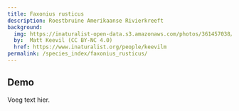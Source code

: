 ```yaml
---
title: Faxonius rusticus
description: Roestbruine Amerikaanse Rivierkreeft
background:
  img: https://inaturalist-open-data.s3.amazonaws.com/photos/361457038/original.jpeg
  by:  Matt Keevil (CC BY-NC 4.0)
  href: https://www.inaturalist.org/people/keevilm
permalink: /species_index/faxonius_rusticus/
---
```



## Demo

Voeg text hier.
